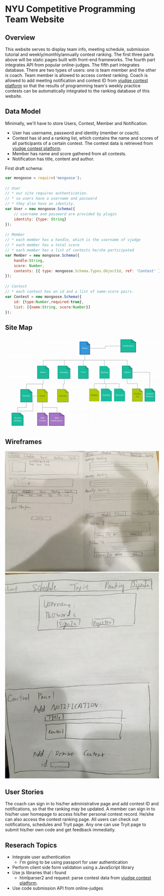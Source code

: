 
# NYU Competitive Programming Team Website

## Overview
This website serves to display team info, meeting schedule, submission tutorial and weekly/monthly/annually contest ranking. The first three parts above will be static pages built with front-end frameworks. The fourth part integrates API from popular online-judges. The fifth part integrates database. There are two types of users: one is team member and the other is coach. Team member is allowed to access contest ranking. Coach is allowed to add meeting notification and contest ID from [vjudge contest platform](http://acm.hust.edu.cn/vjudge/contest/toListContest.action) so that the results of programming team's weekly practice contests can be automatically integrated to the ranking database of this website.



## Data Model


Minimally, we'll have to store Users, Contest, Member and Notification.

* User has username, password and identity (member or coach).
* Contest has id and a ranking list, which contains the name and scores of all participants of a certain contest. The contest data is retrieved from [vjudge contest platform](http://acm.hust.edu.cn/vjudge/contest/toListContest.action).
* Member has name and score gathered from all contests.
* Notification has title, content and author.

First draft schema:

```javascript
var mongoose = require('mongoose');

// User
// * our site requires authentication.
// * so users have a username and password
// * they also have an identity.
var User = new mongoose.Schema({
	// username and password are provided by plugin
	identity: {type: String}
});

// Member
// * each member has a handle, which is the username of vjudge
// * each member has a total score
// * each member has a list of contests he/she participated
var Member = new mongoose.Schema({
	handle:String,
	score: Number,
	contests: [{ type: mongoose.Schema.Types.ObjectId, ref: 'Contest' }]
});

// Contest
// * each contest has an id and a list of name-score pairs.
var Contest = new mongoose.Schema({
	id: {type:Number,required:true},
	list: [{name:String, score:Number}]
});
```
## Site Map
![list create](documentation/p3.png)
## Wireframes

![list create](documentation/p2.jpg)
![list create](documentation/p1.JPG)

## User Stories

The coach can sign in to his/her administrative page and add contest ID and notifications, so that the ranking may be updated.
A member can sign in to his/her user homepage to access his/her personal contest record. He/she can also access the contest ranking page. 
All users can check out notifications, schedules and Tryit page. Any one can use Tryit page to submit his/her own code and get feedback immediatly.

## Reserach Topics

* Integrate user authentication
    * I'm going to be using passport for user authentication
* Perform client side form validation using a JavaScript library
* Use js libraries that i found
    * htmlparser2 and request: parse contest data from [vjudge contest platform](http://acm.hust.edu.cn/vjudge/contest/toListContest.action).
* Use code submission API from online-judges
